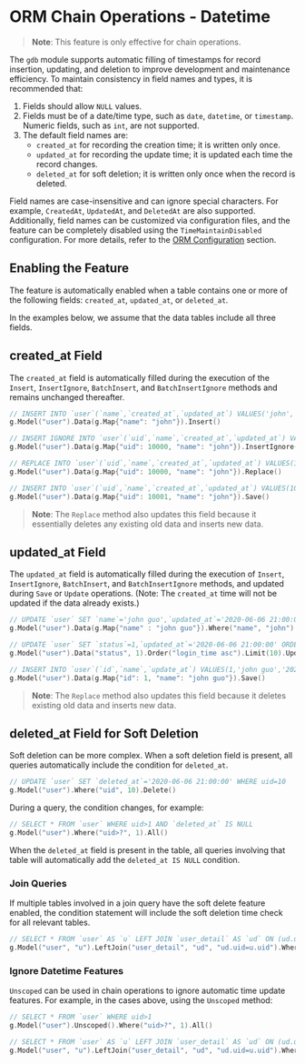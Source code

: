 # ORM Chain Operations - Datetime

> **Note**: This feature is only effective for chain operations.

The `gdb` module supports automatic filling of timestamps for record insertion, updating, and deletion to improve development and maintenance efficiency. To maintain consistency in field names and types, it is recommended that:

1. Fields should allow `NULL` values.
2. Fields must be of a date/time type, such as `date`, `datetime`, or `timestamp`. Numeric fields, such as `int`, are not supported.
3. The default field names are:
   - `created_at` for recording the creation time; it is written only once.
   - `updated_at` for recording the update time; it is updated each time the record changes.
   - `deleted_at` for soft deletion; it is written only once when the record is deleted.

Field names are case-insensitive and can ignore special characters. For example, `CreatedAt`, `UpdatedAt`, and `DeletedAt` are also supported. Additionally, field names can be customized via configuration files, and the feature can be completely disabled using the `TimeMaintainDisabled` configuration. For more details, refer to the [ORM Configuration](/docs/core-component/orm/config) section.

## Enabling the Feature

The feature is automatically enabled when a table contains one or more of the following fields: `created_at`, `updated_at`, or `deleted_at`.

In the examples below, we assume that the data tables include all three fields.

## created_at Field

The `created_at` field is automatically filled during the execution of the `Insert`, `InsertIgnore`, `BatchInsert`, and `BatchInsertIgnore` methods and remains unchanged thereafter.

```go
// INSERT INTO `user`(`name`,`created_at`,`updated_at`) VALUES('john', '2020-06-06 21:00:00', '2020-06-06 21:00:00')
g.Model("user").Data(g.Map{"name": "john"}).Insert()

// INSERT IGNORE INTO `user`(`uid`,`name`,`created_at`,`updated_at`) VALUES(10000,'john', '2020-06-06 21:00:00', '2020-06-06 21:00:00')
g.Model("user").Data(g.Map{"uid": 10000, "name": "john"}).InsertIgnore()

// REPLACE INTO `user`(`uid`,`name`,`created_at`,`updated_at`) VALUES(10000,'john', '2020-06-06 21:00:00', '2020-06-06 21:00:00')
g.Model("user").Data(g.Map{"uid": 10000, "name": "john"}).Replace()

// INSERT INTO `user`(`uid`,`name`,`created_at`,`updated_at`) VALUES(10001,'john', '2020-06-06 21:00:00', '2020-06-06 21:00:00') ON DUPLICATE KEY UPDATE `uid`=VALUES(`uid`),`name`=VALUES(`name`),`updated_at`=VALUES(`updated_at`)
g.Model("user").Data(g.Map{"uid": 10001, "name": "john"}).Save()
```

> **Note**: The `Replace` method also updates this field because it essentially deletes any existing old data and inserts new data.

## updated_at Field

The `updated_at` field is automatically filled during the execution of `Insert`, `InsertIgnore`, `BatchInsert`, and `BatchInsertIgnore` methods, and updated during `Save` or `Update` operations. (Note: The `created_at` time will not be updated if the data already exists.)

```go
// UPDATE `user` SET `name`='john guo',`updated_at`='2020-06-06 21:00:00' WHERE name='john'
g.Model("user").Data(g.Map{"name" : "john guo"}).Where("name", "john").Update()

// UPDATE `user` SET `status`=1,`updated_at`='2020-06-06 21:00:00' ORDER BY `login_time` asc LIMIT 10
g.Model("user").Data("status", 1).Order("login_time asc").Limit(10).Update()

// INSERT INTO `user`(`id`,`name`,`update_at`) VALUES(1,'john guo','2020-12-29 20:16:14') ON DUPLICATE KEY UPDATE `id`=VALUES(`id`),`name`=VALUES(`name`),`update_at`=VALUES(`update_at`)
g.Model("user").Data(g.Map{"id": 1, "name": "john guo"}).Save()
```

> **Note**: The `Replace` method also updates this field because it deletes existing old data and inserts new data.

## deleted_at Field for Soft Deletion

Soft deletion can be more complex. When a soft deletion field is present, all queries automatically include the condition for `deleted_at`.

```go
// UPDATE `user` SET `deleted_at`='2020-06-06 21:00:00' WHERE uid=10
g.Model("user").Where("uid", 10).Delete()
```

During a query, the condition changes, for example:

```go
// SELECT * FROM `user` WHERE uid>1 AND `deleted_at` IS NULL
g.Model("user").Where("uid>?", 1).All()
```

When the `deleted_at` field is present in the table, all queries involving that table will automatically add the `deleted_at IS NULL` condition.

### Join Queries

If multiple tables involved in a join query have the soft delete feature enabled, the condition statement will include the soft deletion time check for all relevant tables.

```go
// SELECT * FROM `user` AS `u` LEFT JOIN `user_detail` AS `ud` ON (ud.uid=u.uid) WHERE u.uid=10 AND `u`.`deleted_at` IS NULL AND `ud`.`deleted_at` IS NULL LIMIT 1
g.Model("user", "u").LeftJoin("user_detail", "ud", "ud.uid=u.uid").Where("u.uid", 10).One()
```

### Ignore Datetime Features

`Unscoped` can be used in chain operations to ignore automatic time update features. For example, in the cases above, using the `Unscoped` method:

```go
// SELECT * FROM `user` WHERE uid>1
g.Model("user").Unscoped().Where("uid>?", 1).All()

// SELECT * FROM `user` AS `u` LEFT JOIN `user_detail` AS `ud` ON (ud.uid=u.uid) WHERE u.uid=10 LIMIT 1
g.Model("user", "u").LeftJoin("user_detail", "ud", "ud.uid=u.uid").Where("u.uid", 10).Unscoped().One()
```
